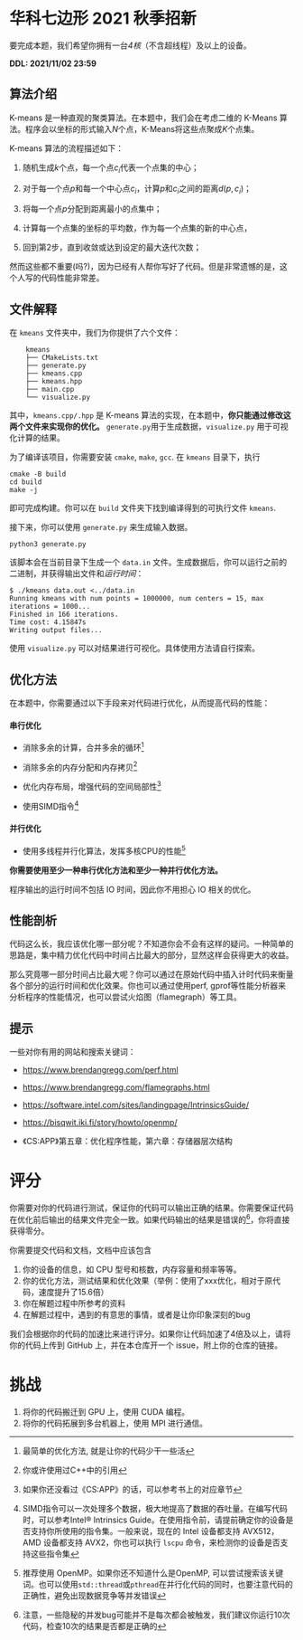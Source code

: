 # 华科七边形 2021 秋季招新

要完成本题，我们希望你拥有一台*4核*（不含超线程）及以上的设备。

**DDL: 2021/11/02 23:59**

## 算法介绍

K-means 是一种直观的聚类算法。在本题中，我们会在考虑二维的 K-Means
算法。程序会以坐标的形式输入$N$个点，K-Means将这些点聚成$K$个点集。

K-means 算法的流程描述如下：

1.  随机生成$k$个点，每一个点$c_i$代表一个点集的中心；

2.  对于每一个点$p$和每一个中心点$c_i$，计算$p$和$c_i$之间的距离$d(p, c_i)$；

3.  将每一个点$p$分配到距离最小的点集中；

4.  计算每一个点集的坐标的平均数，作为每一个点集的新的中心点，

5.  回到第2步，直到收敛或达到设定的最大迭代次数；

然而这些都不重要(吗?)，因为已经有人帮你写好了代码。但是非常遗憾的是，这个人写的代码性能非常差。

## 文件解释

在 `kmeans` 文件夹中，我们为你提供了六个文件：

        kmeans
        ├── CMakeLists.txt
        ├── generate.py
        ├── kmeans.cpp
        ├── kmeans.hpp
        ├── main.cpp
        └── visualize.py

其中，`kmeans.cpp/.hpp` 是 K-means 算法的实现，在本题中，**你只能通过修改这两个文件来实现你的优化。**
`generate.py`用于生成数据，`visualize.py` 用于可视化计算的结果。

为了编译该项目，你需要安装 `cmake`, `make`, `gcc`. 在 `kmeans`
目录下，执行

    cmake -B build
    cd build
    make -j

即可完成构建。你可以在 `build` 文件夹下找到编译得到的可执行文件
`kmeans`.

接下来，你可以使用 `generate.py` 来生成输入数据。

    python3 generate.py

该脚本会在当前目录下生成一个 `data.in`
文件。生成数据后，你可以运行之前的二进制，并获得输出文件和*运行时间*：

    $ ./kmeans data.out <../data.in 
    Running kmeans with num points = 1000000, num centers = 15, max iterations = 1000...
    Finished in 166 iterations.
    Time cost: 4.15847s
    Writing output files...

使用 `visualize.py` 可以对结果进行可视化。具体使用方法请自行探索。

## 优化方法

在本题中，你需要通过以下手段来对代码进行优化，从而提高代码的性能：

#### 串行优化

-   消除多余的计算，合并多余的循环[^1]

-   消除多余的内存分配和内存拷贝[^2]

-   优化内存布局，增强代码的空间局部性[^3]

-   使用SIMD指令[^4]

#### 并行优化

-   使用多线程并行化算法，发挥多核CPU的性能[^5]

**你需要使用至少一种串行优化方法和至少一种并行优化方法。**

程序输出的运行时间不包括 IO 时间，因此你不用担心 IO 相关的优化。

## 性能剖析

代码这么长，我应该优化哪一部分呢？不知道你会不会有这样的疑问。一种简单的思路是，集中精力优化代码中时间占比最大的部分，显然这样会获得更大的收益。

那么究竟哪一部分时间占比最大呢？你可以通过在原始代码中插入计时代码来衡量各个部分的运行时间和优化效果。你也可以通过使用perf,
gprof等性能分析器来分析程序的性能情况，也可以尝试火焰图（flamegraph）等工具。

## 提示

一些对你有用的网站和搜索关键词：

-   <https://www.brendangregg.com/perf.html>

-   <https://www.brendangregg.com/flamegraphs.html>

-   <https://software.intel.com/sites/landingpage/IntrinsicsGuide/>

-   <https://bisqwit.iki.fi/story/howto/openmp/>

-   《CS:APP》第五章：优化程序性能，第六章：存储器层次结构

# 评分

你需要对你的代码进行测试，保证你的代码可以输出正确的结果。你需要保证代码在优化前后输出的结果文件完全一致。如果代码输出的结果是错误的[^6]，你将直接获得零分。

你需要提交代码和文档，文档中应该包含

1.  你的设备的信息，如 CPU 型号和核数，内存容量和频率等等。
2.  你的优化方法，测试结果和优化效果（举例：使用了xxx优化，相对于原代码，速度提升了15.6倍）
3.  你在解题过程中所参考的资料
4.  在解题过程中，遇到的有意思的事情，或者是让你印象深刻的bug

我们会根据你的代码的加速比来进行评分。如果你让代码加速了4倍及以上，请将你的代码上传到 GitHub 上，并在本仓库开一个 issue，附上你的仓库的链接。

# 挑战

1.  将你的代码搬迁到 GPU 上，使用 CUDA 编程。
2.  将你的代码拓展到多台机器上，使用 MPI 进行通信。

[^1]: 最简单的优化方法, 就是让你的代码少干一些活

[^2]: 你或许使用过C++中的引用

[^3]: 如果你还没看过《CS:APP》的话，可以参考书上的对应章节

[^4]: SIMD指令可以一次处理多个数据，极大地提高了数据的吞吐量。在编写代码时，可以参考Intel® Intrinsics Guide。在使用指令前，请提前确定你的设备是否支持你所使用的指令集。一般来说，现在的 Intel 设备都支持 AVX512，AMD 设备都支持 AVX2，你也可以执行 `lscpu` 命令，来检测你的设备是否支持这些指令集

[^5]: 推荐使用 OpenMP。如果你还不知道什么是OpenMP, 可以尝试搜索该关键词。也可以使用`std::thread`或`pthread`在并行化代码的同时，也要注意代码的正确性，避免出现数据竞争等并发错误

[^6]: 注意，一些隐秘的并发bug可能并不是每次都会被触发，我们建议你运行10次代码，检查10次的结果是否都是正确的
